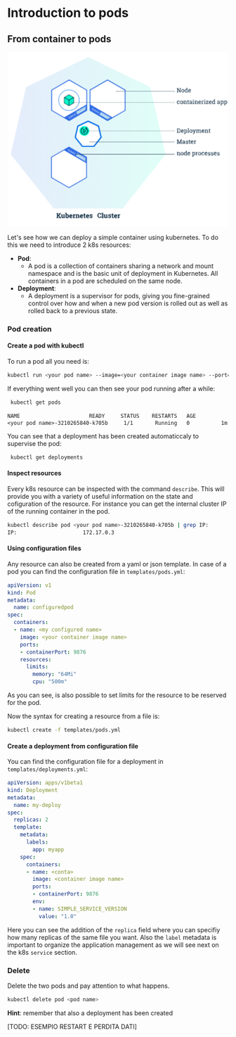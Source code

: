 # Introduction to pods

## From container to pods

![Kubernete pods schema](img/k8s_deployment.png)

Let's see how we can deploy a simple container using kubernetes. 
To do this we need to introduce 2 k8s resources:

- __Pod__:
    - A pod is a collection of containers sharing a network and mount namespace and is the basic unit of deployment in Kubernetes. All containers in a pod are scheduled on the same node. 
- __Deployment__:
    - A deployment is a supervisor for pods, giving you fine-grained control over how and when a new pod version is rolled out as well as rolled back to a previous state.

### Pod creation

#### Create a pod with kubectl

To run a pod all you need is:

```bash
kubectl run <your pod name> --image=<your container image name> --port=<port to expose>
```

If everything went well you can then see your pod running after a while:

```bash
 kubectl get pods
```
```text
NAME                      READY     STATUS    RESTARTS   AGE
<your pod name>-3210265840-k705b     1/1       Running   0          1m
```

You can see that a deployment has been created automaticcaly to supervise the pod:

```bash
 kubectl get deployments
```

#### Inspect resources
Every k8s resource can be inspected with the command `describe`. This will provide you with a variety of useful information on the state and cofiguration of the resource. For instance you can get the internal cluster IP of the running container in the pod.

```bash
kubectl describe pod <your pod name>-3210265840-k705b | grep IP:
IP:                     172.17.0.3
```

#### Using configuration files

Any resource can also be created from a yaml or json template. 
In case of a pod you can find the configuration file in `templates/pods.yml`:

```yaml
apiVersion: v1
kind: Pod
metadata:
  name: configuredpod
spec:
  containers:
  - name: <my configured name>
    image: <your container image name>
    ports:
    - containerPort: 9876
    resources:
      limits:
        memory: "64Mi"
        cpu: "500m"
```

As you can see, is also possible to set limits for the resource to be reserved for the pod. 

Now the syntax for creating a resource from a file is:

```bash
kubectl create -f templates/pods.yml
```


#### Create a deployment from configuration file

You can find the configuration file for a deployment in `templates/deployments.yml`:

```yaml
apiVersion: apps/v1beta1
kind: Deployment
metadata:
  name: my-deploy
spec:
  replicas: 2
  template:
    metadata:
      labels:
        app: myapp
    spec:
      containers:
      - name: <conta>
        image: <container image name>
        ports:
        - containerPort: 9876
        env:
        - name: SIMPLE_SERVICE_VERSION
          value: "1.0"
```

Here you can see the addition of the `replica` field where you can specifiy how many replicas of the same file you want.
Also the `label` metadata is important to organize the application management as we will see next on the k8s `service` section.


### Delete 

Delete the two pods and pay attention to what happens.

``` bash
kubectl delete pod <pod name>
```

__Hint__: remember that also a deployment has been created

[TODO: ESEMPIO RESTART E PERDITA DATI]